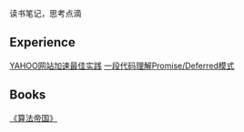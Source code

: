 读书笔记，思考点滴

**Experience**
--------------

[YAHOO网站加速最佳实践][1]
[一段代码理解Promise/Deferred模式][2]

**Books**
---------

[《算法帝国》][3]


  [1]: https://github.com/fwon/blog/issues/1
  [2]: https://github.com/fwon/blog/issues/2
  [3]: http://linux.cn/article-3142-1.html?fromuid=1
